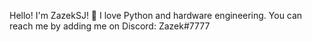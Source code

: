 Hello! I'm ZazekSJ! 👀
I love Python and hardware engineering.
You can reach me by adding me on Discord: Zazek#7777

